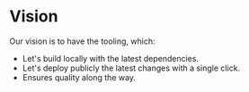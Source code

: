 # Vision

Our vision is to have the tooling, which:

- Let's build locally with the latest dependencies.
- Let's deploy publicly the latest changes with a single click.
- Ensures quality along the way.